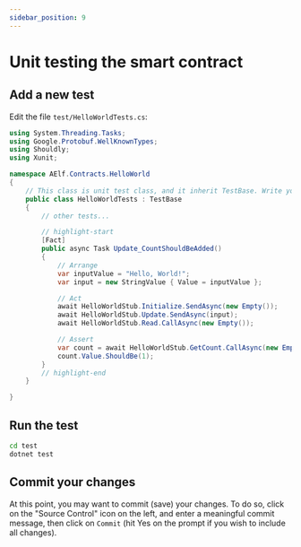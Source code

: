 ```yaml
---
sidebar_position: 9
---
```


# Unit testing the smart contract

## Add a new test

Edit the file `test/HelloWorldTests.cs`:

```csharp
using System.Threading.Tasks;
using Google.Protobuf.WellKnownTypes;
using Shouldly;
using Xunit;

namespace AElf.Contracts.HelloWorld
{
    // This class is unit test class, and it inherit TestBase. Write your unit test code inside it
    public class HelloWorldTests : TestBase
    {
        // other tests...

        // highlight-start
        [Fact]
        public async Task Update_CountShouldBeAdded()
        {
            // Arrange
            var inputValue = "Hello, World!";
            var input = new StringValue { Value = inputValue };

            // Act
            await HelloWorldStub.Initialize.SendAsync(new Empty());
            await HelloWorldStub.Update.SendAsync(input);
            await HelloWorldStub.Read.CallAsync(new Empty());

            // Assert
            var count = await HelloWorldStub.GetCount.CallAsync(new Empty());
            count.Value.ShouldBe(1);
        }
        // highlight-end
    }

}
```

## Run the test

```bash
cd test
dotnet test
```

## Commit your changes

At this point, you may want to commit (save) your changes. To do so, click on the "Source Control" icon on the left, and enter a meaningful commit message, then click on `Commit` (hit Yes on the prompt if you wish to include all changes).
